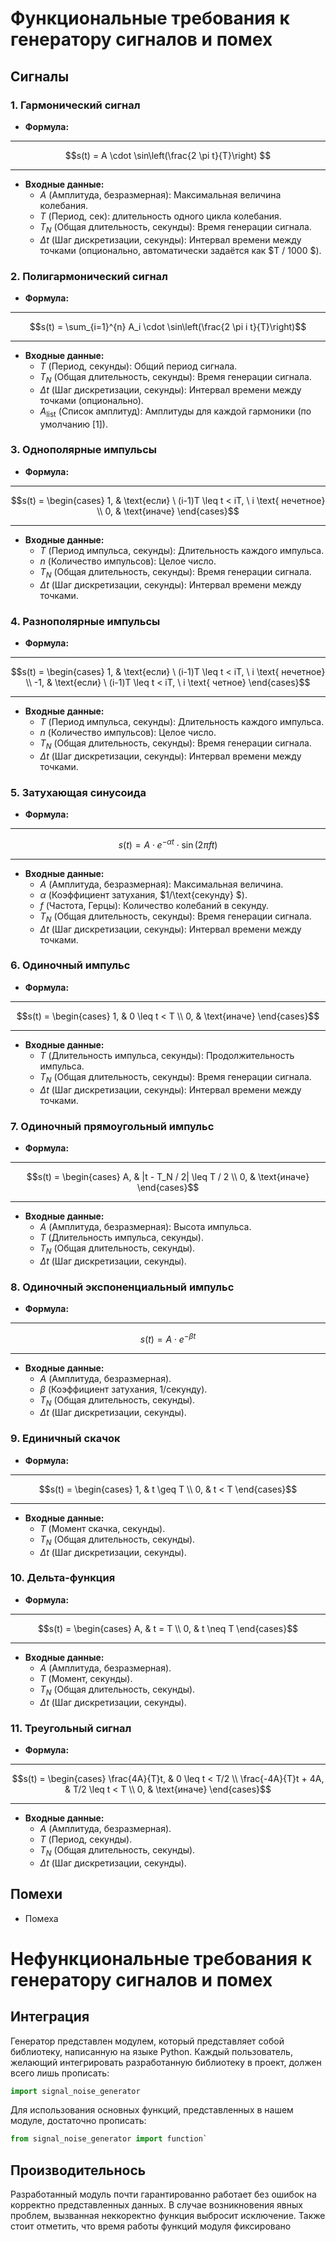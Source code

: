 # Функциональные требования к генератору сигналов и помех

## Сигналы 

### **1. Гармонический сигнал**
- **Формула:**
---
  ```math
  s(t) = A \cdot \sin\left(\frac{2 \pi t}{T}\right) 
  ```
---
- **Входные данные:**  
  - $A$ (Амплитуда, безразмерная): Максимальная величина колебания.  
  - $T$ (Период, сек): длительность одного цикла колебания.
  - $T_N$ (Общая длительность, секунды): Время генерации сигнала.
  - $\Delta t$ (Шаг дискретизации, секунды): Интервал времени между точками (опционально, автоматически задаётся как  $T / 1000 $). 

### **2. Полигармонический сигнал**
- **Формула:**
---
  ```math
  s(t) = \sum_{i=1}^{n} A_i \cdot \sin\left(\frac{2 \pi i t}{T}\right)
  ```
---
- **Входные данные:**
  - $T$ (Период, секунды): Общий период сигнала.  
  - $T_N$ (Общая длительность, секунды): Время генерации сигнала.  
  - $\Delta t$ (Шаг дискретизации, секунды): Интервал времени между точками (опционально).  
  - $A_{\text{list}}$ (Список амплитуд): Амплитуды для каждой гармоники (по умолчанию [1]).  
  

### **3. Однополярные импульсы**
- **Формула:**
---
  ```math
  s(t) = \begin{cases}  
  1, & \text{если} \ (i-1)T \leq t < iT, \ i \text{ нечетное} \\  
  0, & \text{иначе}  
  \end{cases}
  ```
---
- **Входные данные:**  
  - $T$ (Период импульса, секунды): Длительность каждого импульса.  
  - $n$ (Количество импульсов): Целое число.  
  - $T_N$ (Общая длительность, секунды): Время генерации сигнала.  
  - $\Delta t$ (Шаг дискретизации, секунды): Интервал времени между точками.  

### **4. Разнополярные импульсы**
- **Формула:**
---
  ```math
  s(t) = \begin{cases}  
  1, & \text{если} \ (i-1)T \leq t < iT, \ i \text{ нечетное} \\  
  -1, & \text{если} \ (i-1)T \leq t < iT, \ i \text{ четное}  
  \end{cases}
  ```
---
- **Входные данные:**  
  - $T$ (Период импульса, секунды): Длительность каждого импульса.  
  - $n$ (Количество импульсов): Целое число.  
  - $T_N$ (Общая длительность, секунды): Время генерации сигнала.  
  - $\Delta t$ (Шаг дискретизации, секунды): Интервал времени между точками.  

### **5. Затухающая синусоида**
- **Формула:**
---
  ```math
  s(t) = A \cdot e^{-\alpha t} \cdot \sin(2 \pi f t) 
  ```
---
- **Входные данные:**  
  - $A$ (Амплитуда, безразмерная): Максимальная величина.  
  - $\alpha$ (Коэффициент затухания, $1/\text{секунду} $).  
  - $f$ (Частота, Герцы): Количество колебаний в секунду.  
  - $T_N$ (Общая длительность, секунды): Время генерации сигнала.  
  - $\Delta t$ (Шаг дискретизации, секунды): Интервал времени между точками.  


### **6. Одиночный импульс**
- **Формула:**
---
  ```math
  s(t) = \begin{cases}  
  1, & 0 \leq t < T \\  
  0, & \text{иначе}  
  \end{cases}
  ```
---
- **Входные данные:**  
  - $T$ (Длительность импульса, секунды): Продолжительность импульса.  
  - $T_N$ (Общая длительность, секунды): Время генерации сигнала.  
  - $\Delta t$ (Шаг дискретизации, секунды): Интервал времени между точками.  

### **7. Одиночный прямоугольный импульс**
- **Формула:**
---
  ```math
  s(t) = \begin{cases}  
  A, & |t - T_N / 2| \leq T / 2 \\  
  0, & \text{иначе}  
  \end{cases}
  ```
---
- **Входные данные:**  
  - $A$ (Амплитуда, безразмерная): Высота импульса.  
  - $T$ (Длительность импульса, секунды).  
  - $T_N$ (Общая длительность, секунды).  
  - $\Delta t$ (Шаг дискретизации, секунды). 

### **8. Одиночный экспоненциальный импульс**
- **Формула:**
---
  ```math
  s(t) = A \cdot e^{-\beta t}
  ```
---
- **Входные данные:**  
  - $A$ (Амплитуда, безразмерная).  
  - $\beta$ (Коэффициент затухания, $1/\text{секунду}$).  
  - $T_N$ (Общая длительность, секунды).  
  - $\Delta t$ (Шаг дискретизации, секунды).   

### **9. Единичный скачок**
- **Формула:**
---
  ```math
  s(t) = \begin{cases}  
  1, & t \geq T \\  
  0, & t < T  
  \end{cases}
  ```
---
- **Входные данные:**  
  - $T$ (Момент скачка, секунды).  
  - $T_N$ (Общая длительность, секунды).  
  - $\Delta t$ (Шаг дискретизации, секунды).  

### **10. Дельта-функция**
- **Формула:**
---
  ```math
  s(t) = \begin{cases}  
  A, & t = T \\  
  0, & t \neq T  
  \end{cases}
  ```
---
- **Входные данные:**  
  - $A$ (Амплитуда, безразмерная).  
  - $T$ (Момент, секунды).  
  - $T_N$ (Общая длительность, секунды).  
  - $\Delta t$ (Шаг дискретизации, секунды).  

### **11. Треугольный сигнал**
- **Формула:**
---
  ```math
  s(t) = \begin{cases}  
  \frac{4A}{T}t, & 0 \leq t < T/2 \\  
  \frac{-4A}{T}t + 4A, & T/2 \leq t < T \\  
  0, & \text{иначе}  
  \end{cases}
  ```
---
- **Входные данные:**  
  - $A$ (Амплитуда, безразмерная).  
  - $T$ (Период, секунды).  
  - $T_N$ (Общая длительность, секунды).  
  - $\Delta t$ (Шаг дискретизации, секунды).

## Помехи

- Помеха 

# Нефункциональные требования к генератору сигналов и помех

## Интеграция

Генератор представлен модулем, который представляет собой библиотеку, написанную на языке Python.
Каждый пользователь, желающий интегрировать разработанную библиотеку в проект, должен всего лишь прописать:
```python
import signal_noise_generator
```

Для использования основных функций, представленных в нашем модуле, достаточно прописать:
```python
from signal_noise_generator import function`
```

## Производительнось 

Разработанный модуль почти гарантированно работает без ошибок на корректно представленных данных.
В случае возникновения явных проблем, вызванная неккоректно функция выбросит исключение.
Также стоит отметить, что время работы функций модуля фиксировано



